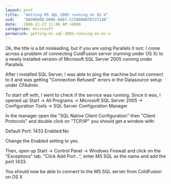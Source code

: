 ```yaml
---
layout: post
title:  "Getting MS SQL 2005 running on OS X"
uid:	"8A99605D-D06E-B4EC-CC5800AD7D727148"
date:   2006-12-22 11:06 AM +0000
categories: microsoft
permalink: getting-ms-sql-2005-running-on-os-x
---
```

Ok, the title is a bit misleading, but if you are using Parallels it isnt. I come across a problem of connecting ColdFusion server (running under OS X) to a newly installed version of Microsoft SQL Server 2005 running under Parallels.

After I installed SQL Server, I was able to ping the machine but not connect to it and was getting "Connection Refused" errors in the Datasource setup under CFAdmin. 

To start off with, I went to check if the service was running. Since it was, I opened up Start -> All Programs -> Microsoft SQL Server 2005 -> Configuration Tools -> SQL Server Configuration Manager.

In the manager open the "SQL Native Client Configuration" then "Client Protocols" and double click on "TCP/IP" you should get a window with:

Default Port: 1433
Enabled:No

Change the Enabled setting to yes.

Then, open up Start -> Control Panel -> Windows Firewall and click on the "Exceptions" tab. "Click Add Port...", enter MS SQL as the name and add the port 1433.

You should now be able to connect to the MS SQL server from ColdFusion on OS X